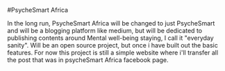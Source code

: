 #PsycheSmart Africa

In the long run, PsycheSmart Africa will be changed to just PsycheSmart and will be a blogging platform like medium, but will be dedicated to publishing contents around Mental well-being staying, I call it "everyday sanity". Will be an open source project, but once i have built out the basic features.
For now this project is still a simple website where i'll transfer all the post that was in psycheSmart Africa facebook page. 
